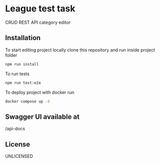 # League test task

CRUD REST API category editor

## Installation

To start editing project locally clone this repository and run inside project folder
```bash
npm run install
```

To run tests
```bash
npm run test:e2e
```

To deploy project with docker run
```bash
docker compose up -d
```

## Swagger UI available at

/api-docs

## License

UNLICENSED